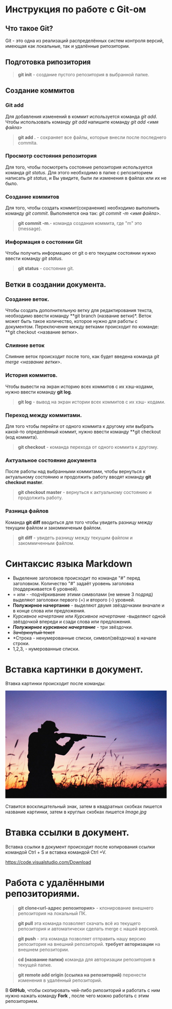 # Инструкция по работе с Git-ом

## Что такое Git?
Git - это одна из реализаций распределённых систем контроля версий, имеющая как локальные, так и удалённые рипозитории.
## Подготовка рипозитория
> **git init** - создание пустого репозитория в выбранной папке.

## Создание коммитов

### Git add
Для добавления изменений в коммит используется команда *git add*. Чтобы использовать команду *git add* напишите команду *git add <имя файла>*
> **git add .** - сохраняет все файлы, которые внесли после последнего commita.
### Просмотр состояния репозитория
Для того, чтобы посмотреть состояние репозитория используется команда *git status*. Для этого необходимо в папке с репозиторием написать *git status*, и Вы увидите, были ли изменения в файлах или их не было.

### Создание коммитов
Для того, чтобы создать коммит(сохранение) необходимо выполнить команду *git commit*. Выполняется она так: *git commit -m <имя файла>*.

>**git commit -m**.- команда создания коммита, где "m" это (message).
### Информация о состоянии Git
Чтобы получить информацию от git о его текущем состоянии нужно ввести команду *git status*.
>**git status** - состояние git.

## Ветки в создании документа.

### Создание веток.
Чтобы создать дополнительную ветку для редактирования текста, необходимо ввести команду **git branch (название ветки)*.
Веток может быть такое количество, которое нужно для работы с документом.
Переключение между ветками происходит по команде: **git checkout <название ветки>.


### Слияние веток
Слияние веток происходит после того, как будет введена команда *git merge <название ветки>*.


### История коммитов.
Чтобы вывести на экран историю всех коммитов с их хэш-кодами, нужно ввести команду **git log**.
>**git log** - вывод на экран истории всех коммитов с их хэш- кодами.

### Переход между коммитами.
Для того чтобы перейти от одного коммита к другому или выбрать какой-то определённый коммит, нужно ввести команду **git checkout (код коммита).
>**git checkout** - команда перехода от одного коммита к другому.

### Актуальное состояние документа
После работы над выбранными коммитами, чтобы вернуться к актуальному состоянию и продолжить работу вводят команду **git checkout master**.
>**git checkout master** - вернуться к актуальному состоянию и продолжить работу.

### Разница файлов
Команда **git diff** вводиться для того чтобы увидеть разницу между текущим файлом и закоммиченым файлом.
>**git diff** - увидеть разницу между текущим файлом и закоммиченным файлом.

# Синтаксис языка Markdown

* Выделение  заголовков происходит по команде "#" перед заголовком. Количество "#" задаёт уровень заголовка (поддерживается 6 уровней).
* = или - -подчёркивание этими символами (не мение 3 подряд) выделяют заголовки первого (=) и второго (-) уровней.
* **Полужирное начертание** - выделяют двумя звёздочками вначале и в конце слова или предложения.
* *Курсивное начертание* или _Курсивное начертание_ -выделяют одной звёздочкой впереди и сзади слова или предложения.
* ***Полужирное курсивное начертание*** - три звёздочки.
* ~~Зачёркнутый текст~~
* *Строка - ненумерованные списки, символ(звёздочка) в начале строки.
* 1,2,3, - нумерованные списки.

# Вставка картинки в документ.
Втавка картинки происходит после команды:

![Вася](Вася.jpg)

Ставится восклицательный знак, затем в квадратных скобках пишется название картинки, затем в круглых скобках пишется *Image.jpg*
# Втавка ссылки в документ.
Вставка ссылки в документ происходит после копирования ссылки командой Ctrl + S и вставка командой Ctrl +V.

https://code.visualstudio.com/Download

# Работа с удалёнными репозиториями.

>**git clone<url-адрес репозитория>** - клонирование внешнего репозитория на локальный ПК.

>**git pull** эта команда позволяет скачать всё из текущего репозитория и автоматически сделать merge с нашей версией.

>**git push** - эта команда позволяет отправить нашу версию репозитория на внешний репозиторий. **требует авторизации** на внешнем репозитории.

>**cd (название папки)** команда для авторизации репозитория в текущей папке.

>**git remote add origin (ссылка на репозиторий)** перенести изменения в удалённый репозиторий.

В **GitHub**, чтобы скопировать чей-либо рипозиторий и работать с ним нужно нажать команду **Fork** , после чего можно работать с этим репозиторием.


